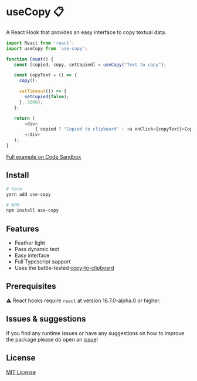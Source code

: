 # useCopy 📋

 A React Hook that provides an easy interface to copy textual data.
 
 ```js
import React from 'react';
import useCopy from 'use-copy';

function Count() {
    const [copied, copy, setCopied] = useCopy("Text to copy");

    const copyText = () => {
      copy();

      setTimeout(() => {
        setCopied(false);
      }, 3000);
    };

    return (
        <div>
            { copied ? "Copied to clipboard" : <a onClick={copyText}>Copy text</a> }
        </div>
    );
}
```

[Full example on Code Sandbox](https://codesandbox.io/s/101qo4m9n3)

## Install

```bash
# Yarn
yarn add use-copy

# NPM
npm install use-copy
```

## Features

- Feather light
- Pass dynamic text
- Easy interface
- Full Typescript support
- Uses the battle-tested [copy-to-clipboard](https://github.com/sudodoki/copy-to-clipboard)

## Prerequisites

⚠️ React hooks require `react` at version 16.7.0-alpha.0 or higher.

## Issues & suggestions

If you find any runtime issues or have any suggestions on how to improve the package please do open an [issue](https://github.com/animify/useCopy/issues)!

## License

[MIT License](LICENSE)
